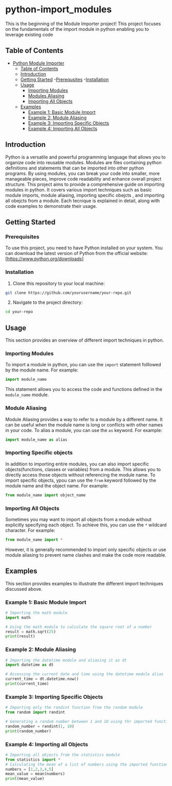 # python-import_modules
This is the beginning of the Module Importer project! This project focuses on the fundamentals of the import module in python enabling you to leverage existing code  

## Table of Contents

- [Python Module Importer](#python-module-importer)
    - [Table of Contents](#table-of-contents)
    - [Introduction](#introduction)
    - [Getting Started](#getting-started)
        -[Prerequsites](#prerequisites)
        -[Installation](#installation)
    - [Usage](#usage)
        - [Importing Modules](#importing-modules)
        - [Modules Aliasing](#module-aliasing)
        - [Importing All Objects](#importing-all-objects)
    - [Examples](#examples)
        - [Example 1: Basic Module Import](#example-1-basic-module-import)
        - [Example 2: Module Aliasing](#example-2-module-aliasing)
        - [Example 3: Importing Specific Objects](#example-3-importing-specific-objects)
        - [Example 4: Importing All Objects](#example-4-importing-all-objects)

## Introduction

Python is a versatile and powerful programming language that allows you to organize code into reusable modules. Modules are files containing python definitions and statements that can be imported into other python programs. By using modules, you can break your code into smaller, more manageable pieces, improve code readability and enhance overall project structure. This project aims to provide a comprehensive guide on importing modules in python. It covers various import techniques such as basic module imports, module aliasing, importing specific obejcts , and importing all obejcts from a module. Each tecnique is explained in detail, along with code examples to demonstrate their usage.

## Getting Started

### Prerequisites

To use this project, you need to have Python installed on your system. You can download the latest version of Python from the official website: [https://www.python.org/downloads]

### Installation

1. Clone this repository to your local machine:
```bash
git clone https://github.com/yourusername/your-repo.git
```

2. Navigate to the project directory:
```bash
cd your-repo
```
## Usage

This section provides an overview of different import techniques in python.

### Importing Modules
To import a module in python, you can use the `import` statement folllowed by the module name. For example:

```python
import module_name
```
This statement allows you to access the code and functions defined in the `module_name` module.

### Module Aliasing

Module Aliasing provides a way to refer to a module by a different name. It can be useful when the module name is long or conflicts with other names in your code. To alias a module, you can use the `as` keyword. For example:

```python
import module_name as alias
```
### Importing Specific objects

In addition to importing entire modules, you can also import specific objects(functions, classes or variables) from a module. This allows you to directly access those objects without referencing the module name. To import specific objects, ypou can use the `from` keyword followed by the module name and the object name. For example:

```python
from module_name import object_name
```
### Importing All Objects

Sometimes you may want to import all objects from a module without explicitly specifying each object. To achieve this, you can use the `*` wildcard character. For example:

```python
from module_name import *
```
However, it is generally recommended to import only specific objects or use module aliasing to prevent name clashes and make the code more readable.

## Examples

This section provides examples to illustrate the different import techniques discussed above.

### Example 1: Basic Module Import

```python
# Importing the math module
import math 

# Using the math module to calculate the square root of a number
result = math.sqrt(25)
print(result)
```

### Example 2: Module Aliasing

```python
# Importing the datetime module and aliasing it as dt
import datetime as dt

# Accessing the current date and time using the datetime module alias
current_time = dt.datetime.now()
print(current_time)
```

### Example 3: Importing Specific Objects

```python
# Importing only the randint function from the random module
from random import randint

# Generating a random number between 1 and 10 using thr imported function
random_number = randint(1, 10)
print(random_number)
```

### Example 4: Importing all Objects
```python
# Importing all objects from the statistics module
from statistics import *
# Calculating the mean of a list of numbers using the imported functions
numbers = [1,2,3,4,5]
mean_value = mean(numbers)
print(mean_value)
```